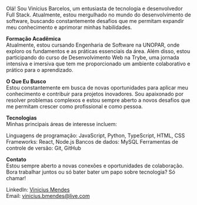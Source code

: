 Olá! Sou Vinícius Barcelos, um entusiasta de tecnologia e desenvolvedor Full Stack. 
Atualmente, estou mergulhado no mundo do desenvolvimento de software, buscando constantemente desafios que me permitam expandir meu conhecimento e aprimorar minhas habilidades.

<b>Formação Acadêmica</b> <br>
Atualmente, estou cursando Engenharia de Software na UNOPAR, onde exploro os fundamentos e as práticas essenciais da área. 
Além disso, estou participando do curso de Desenvolvimento Web na Trybe, uma jornada intensiva e imersiva que tem me proporcionado um ambiente colaborativo e prático para o aprendizado.

<b> O Que Eu Busco </b> <br>
Estou constantemente em busca de novas oportunidades para aplicar meu conhecimento e contribuir para projetos inovadores. 
Sou apaixonado por resolver problemas complexos e estou sempre aberto a novos desafios que me permitam crescer como profissional e como pessoa.

<b> Tecnologias </b> <br>
Minhas principais áreas de interesse incluem:

Linguagens de programação: JavaScript, Python, TypeScript, HTML, CSS
Frameworks: React, Node.js
Bancos de dados: MySQL
Ferramentas de controle de versão: Git, GitHub

<b> Contato </b> <br>
Estou sempre aberto a novas conexões e oportunidades de colaboração. Bora trabalhar juntos ou só bater bater um papo sobre tecnologia? Só chamar!

LinkedIn: <a href="https://www.linkedin.com/in/viniciusbmendes/">Vinicius Mendes</a> <br>
Email: vinicius.bmendes@live.com

<!--
**viniciusbmendes/viniciusbmendes** is a ✨ _special_ ✨ repository because its `README.md` (this file) appears on your GitHub profile.

Here are some ideas to get you started:

- 🔭 I’m currently working on ...
- 🌱 I’m currently learning ...
- 👯 I’m looking to collaborate on ...
- 🤔 I’m looking for help with ...
- 💬 Ask me about ...
- 📫 How to reach me: ...
- 😄 Pronouns: ...
- ⚡ Fun fact: ...
-->
